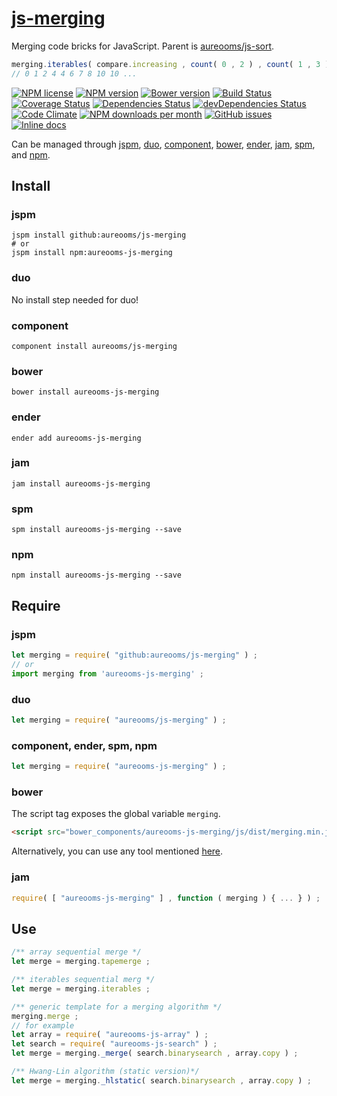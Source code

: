 [js-merging](http://aureooms.github.io/js-merging)
==

Merging code bricks for JavaScript. Parent is
[aureooms/js-sort](https://github.com/aureooms/js-sort).

```js
merging.iterables( compare.increasing , count( 0 , 2 ) , count( 1 , 3 ) ) ;
// 0 1 2 4 4 6 7 8 10 10 ...
```

[![NPM license](http://img.shields.io/npm/l/aureooms-js-merging.svg?style=flat)](https://raw.githubusercontent.com/aureooms/js-merging/master/LICENSE)
[![NPM version](http://img.shields.io/npm/v/aureooms-js-merging.svg?style=flat)](https://www.npmjs.org/package/aureooms-js-merging)
[![Bower version](http://img.shields.io/bower/v/aureooms-js-merging.svg?style=flat)](http://bower.io/search/?q=aureooms-js-merging)
[![Build Status](http://img.shields.io/travis/aureooms/js-merging.svg?style=flat)](https://travis-ci.org/aureooms/js-merging)
[![Coverage Status](http://img.shields.io/coveralls/aureooms/js-merging.svg?style=flat)](https://coveralls.io/r/aureooms/js-merging)
[![Dependencies Status](http://img.shields.io/david/aureooms/js-merging.svg?style=flat)](https://david-dm.org/aureooms/js-merging#info=dependencies)
[![devDependencies Status](http://img.shields.io/david/dev/aureooms/js-merging.svg?style=flat)](https://david-dm.org/aureooms/js-merging#info=devDependencies)
[![Code Climate](http://img.shields.io/codeclimate/github/aureooms/js-merging.svg?style=flat)](https://codeclimate.com/github/aureooms/js-merging)
[![NPM downloads per month](http://img.shields.io/npm/dm/aureooms-js-merging.svg?style=flat)](https://www.npmjs.org/package/aureooms-js-merging)
[![GitHub issues](http://img.shields.io/github/issues/aureooms/js-merging.svg?style=flat)](https://github.com/aureooms/js-merging/issues)
[![Inline docs](http://inch-ci.org/github/aureooms/js-merging.svg?branch=master&style=shields)](http://inch-ci.org/github/aureooms/js-merging)


Can be managed through [jspm](https://github.com/jspm/jspm-cli),
[duo](https://github.com/duojs/duo),
[component](https://github.com/componentjs/component),
[bower](https://github.com/bower/bower),
[ender](https://github.com/ender-js/Ender),
[jam](https://github.com/caolan/jam),
[spm](https://github.com/spmjs/spm),
and [npm](https://github.com/npm/npm).

## Install

### jspm
```terminal
jspm install github:aureooms/js-merging
# or
jspm install npm:aureooms-js-merging
```
### duo
No install step needed for duo!

### component
```terminal
component install aureooms/js-merging
```

### bower
```terminal
bower install aureooms-js-merging
```

### ender
```terminal
ender add aureooms-js-merging
```

### jam
```terminal
jam install aureooms-js-merging
```

### spm
```terminal
spm install aureooms-js-merging --save
```

### npm
```terminal
npm install aureooms-js-merging --save
```

## Require
### jspm
```js
let merging = require( "github:aureooms/js-merging" ) ;
// or
import merging from 'aureooms-js-merging' ;
```
### duo
```js
let merging = require( "aureooms/js-merging" ) ;
```

### component, ender, spm, npm
```js
let merging = require( "aureooms-js-merging" ) ;
```

### bower
The script tag exposes the global variable `merging`.
```html
<script src="bower_components/aureooms-js-merging/js/dist/merging.min.js"></script>
```
Alternatively, you can use any tool mentioned [here](http://bower.io/docs/tools/).

### jam
```js
require( [ "aureooms-js-merging" ] , function ( merging ) { ... } ) ;
```

## Use

```js
/** array sequential merge */
let merge = merging.tapemerge ;

/** iterables sequential merg */
let merge = merging.iterables ;

/** generic template for a merging algorithm */
merging.merge ;
// for example
let array = require( "aureooms-js-array" ) ;
let search = require( "aureooms-js-search" ) ;
let merge = merging._merge( search.binarysearch , array.copy ) ;

/** Hwang-Lin algorithm (static version)*/
let merge = merging._hlstatic( search.binarysearch , array.copy ) ;
```

